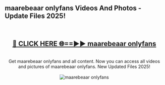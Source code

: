 <h2>maarebeaar onlyfans Videos And Photos - Update Files 2025!</h2>
<br>
<div align="center">
<h2><a href="https://linkcuts.com/hfmhzwbr" rel="nofollow">🔴 CLICK HERE 🌐==►► maarebeaar onlyfans</a></h2>
<br>
Get maarebeaar onlyfans and all content. Now you can access all videos and pictures of maarebeaar onlyfans. New Updated Files 2025!
<br>
<br>
<a href="https://linkcuts.com/hfmhzwbr" rel="nofollow" data-target="animated-image.originalLink"><img src="https://i.ibb.co.com/WyWwxjT/player-gif2.gif" alt="maarebeaar onlyfans" style="max-width: 100%; display: inline-block;" data-target="animated-image.originalImage"></a>
</div>
<br>